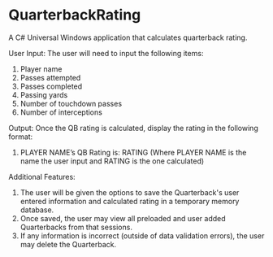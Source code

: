 # QuarterbackRating

A C# Universal Windows application that calculates quarterback rating.

User Input: 
The user will need to input the following items:
1. Player name
2. Passes attempted
3. Passes completed
4. Passing yards
5. Number of touchdown passes
6. Number of interceptions

Output: 
Once the QB rating is calculated, display the rating in the following format:
 1. PLAYER NAME’s QB Rating is: RATING (Where PLAYER NAME is the name the user input and RATING is the one calculated)

Additional Features:
1. The user will be given the options to save the Quarterback's user entered information and calculated rating in a temporary memory database.
2. Once saved, the user may view all preloaded and user added Quarterbacks from that sessions.
3. If any information is incorrect (outside of data validation errors), the user may delete the Quarterback.
